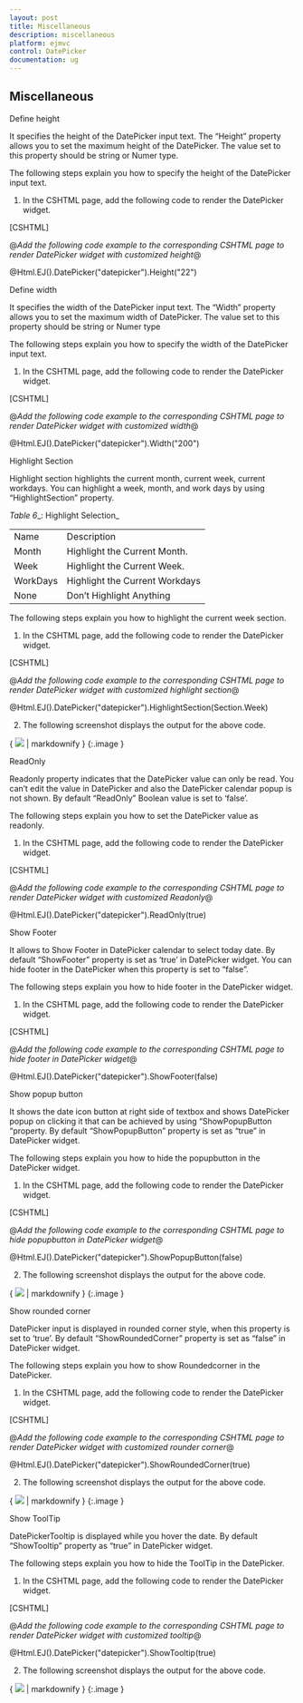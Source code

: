```yaml
---
layout: post
title: Miscellaneous
description: miscellaneous
platform: ejmvc
control: DatePicker
documentation: ug
---
```


## Miscellaneous

Define height

It specifies the height of the DatePicker input text. The “Height” property allows you to set the maximum height of the DatePicker. The value set to this property should be string or Numer type.

The following steps explain you how to specify the height of the DatePicker input text.

1. In the CSHTML page, add the following code to render the DatePicker widget.

[CSHTML]

@*Add the following code example to the corresponding CSHTML page to render DatePicker widget with customized height*@

@Html.EJ().DatePicker("datepicker").Height("22")

Define width

It specifies the width of the DatePicker input text. The “Width” property allows you to set the maximum width of DatePicker. The value set to this property should be string or Numer type

The following steps explain you how to specify the width of the DatePicker input text.

1. In the CSHTML page, add the following code to render the DatePicker widget.

[CSHTML]

@*Add the following code example to the corresponding CSHTML page to render DatePicker widget with customized width*@

@Html.EJ().DatePicker("datepicker").Width("200")

Highlight Section

Highlight section highlights the current month, current week, current workdays. You can highlight a week, month, and work days by using “HighlightSection” property.

_Table_ _6__: Highlight Selection_

<table>
<tr>
<td>
Name </td><td>
Description</td></tr>
<tr>
<td>
Month</td><td>
Highlight the Current Month.</td></tr>
<tr>
<td>
Week</td><td>
Highlight the Current Week.</td></tr>
<tr>
<td>
WorkDays</td><td>
Highlight the Current Workdays</td></tr>
<tr>
<td>
None</td><td>
Don’t Highlight Anything</td></tr>
</table>


The following steps explain you how to highlight the current week section.

1. In the CSHTML page, add the following code to render the DatePicker widget.

[CSHTML]

@*Add the following code example to the corresponding CSHTML page to render DatePicker widget with customized highlight section*@

@Html.EJ().DatePicker("datepicker").HighlightSection(Section.Week)



2. The following screenshot displays the output for the above code.   

{ ![](Miscellaneous_images/Miscellaneous_img1.png) | markdownify }
{:.image }


ReadOnly

Readonly property indicates that the DatePicker value can only be read. You can’t edit the value in DatePicker and also the DatePicker calendar popup is not shown. By default “ReadOnly” Boolean value is set to ‘false’.

The following steps explain you how to set the DatePicker value as readonly.

1. In the CSHTML page, add the following code to render the DatePicker widget.



[CSHTML]

@*Add the following code example to the corresponding CSHTML page to render DatePicker widget with customized Readonly*@

@Html.EJ().DatePicker("datepicker").ReadOnly(true)

Show Footer

It allows to Show Footer in DatePicker calendar to select today date. By default “ShowFooter” property is set as ‘true’ in DatePicker widget. You can hide footer in the DatePicker when this property is set to “false”.

The following steps explain you how to hide footer in the DatePicker widget.

1. In the CSHTML page, add the following code to render the DatePicker widget.

[CSHTML]

@*Add the following code example to the corresponding CSHTML page to hide footer in DatePicker widget*@

@Html.EJ().DatePicker("datepicker").ShowFooter(false)

Show popup button

It shows the date icon button at right side of textbox and shows DatePicker popup on clicking it that can be achieved by using “ShowPopupButton “property. By default “ShowPopupButton” property is set as “true” in DatePicker widget. 



The following steps explain you how to hide the popupbutton in the DatePicker widget.

1. In the CSHTML page, add the following code to render the DatePicker widget.



[CSHTML]

@*Add the following code example to the corresponding CSHTML page to hide popupbutton in DatePicker widget*@

@Html.EJ().DatePicker("datepicker").ShowPopupButton(false)



2. The following screenshot displays the output for the above code.

{ ![](Miscellaneous_images/Miscellaneous_img2.png) | markdownify }
{:.image }


Show rounded corner

DatePicker input is displayed in rounded corner style, when this property is set to ‘true’. By default “ShowRoundedCorner” property is set as “false” in DatePicker widget.

The following steps explain you how to show Roundedcorner in the DatePicker.

1. In the CSHTML page, add the following code to render the DatePicker widget.



[CSHTML]

@*Add the following code example to the corresponding CSHTML page to render DatePicker widget with customized rounder corner*@

@Html.EJ().DatePicker("datepicker").ShowRoundedCorner(true)



2.  The following screenshot displays the output for the above code.



{ ![](Miscellaneous_images/Miscellaneous_img3.png) | markdownify }
{:.image }


Show ToolTip

DatePickerTooltip is displayed while you hover the date. By default “ShowTooltip” property as “true” in DatePicker widget.

The following steps explain you how to hide the ToolTip in the DatePicker.

1. In the CSHTML page, add the following code to render the DatePicker widget.

[CSHTML]

@*Add the following code example to the corresponding CSHTML page to render DatePicker widget with customized tooltip*@

@Html.EJ().DatePicker("datepicker").ShowTooltip(true)

2. The following screenshot displays the output for the above code.



{ ![](Miscellaneous_images/Miscellaneous_img4.png) | markdownify }
{:.image }


